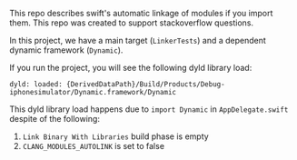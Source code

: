 This repo describes swift's automatic linkage of modules if you import them.
This repo was created to support stackoverflow questions.

In this project, we have a main target (`LinkerTests`) and a dependent dynamic framework (`Dynamic`).

If you run the project, you will see the following dyld library load:

```
dyld: loaded: {DerivedDataPath}/Build/Products/Debug-iphonesimulator/Dynamic.framework/Dynamic
```

This dyld library load happens due to `import Dynamic` in `AppDelegate.swift` despite of the following:
1. `Link Binary With Libraries` build phase is empty
2. `CLANG_MODULES_AUTOLINK` is set to false
